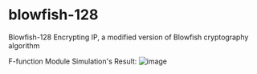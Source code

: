 # blowfish-128
Blowfish-128 Encrypting IP, a modified version of Blowfish cryptography algorithm

F-function Module Simulation's Result:
![image](https://github.com/user-attachments/assets/2d61d399-4129-4101-b62a-23d7d0c55034)
